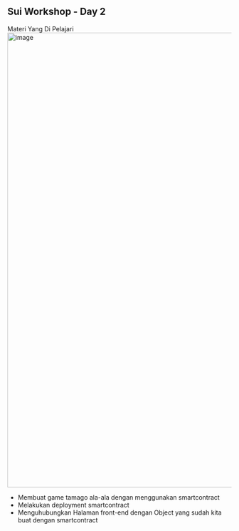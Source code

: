 <div>
  <h2>Sui Workshop - Day 2 </h2>
  <sumary>Materi Yang Di Pelajari</sumary>
  <div>
    <img width="1891" height="1022" alt="image" src="https://github.com/user-attachments/assets/78e23761-67a3-4caa-a823-d90335501fe4" />
  </div>
  <ul>
    <li>Membuat game tamago ala-ala dengan menggunakan smartcontract</li>
    <li>Melakukan deployment smartcontract</li>
    <li>Menguhubungkan Halaman front-end dengan Object yang sudah kita buat dengan smartcontract</li>
  </ul>
</div>
